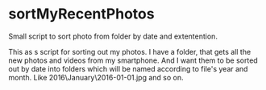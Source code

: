 # sortMyRecentPhotos
Small script to sort photo from folder by date and extentention.

This as s script for sorting out my photos. 
I have a folder, that gets all the new photos and videos from my smartphone. 
And I want them to be sorted out by date into folders which will be named according to file's year and month. 
Like 2016\January\2016-01-01.jpg and so on. 


